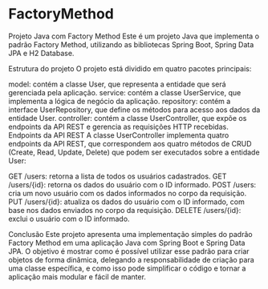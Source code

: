 # FactoryMethod

Projeto Java com Factory Method
Este é um projeto Java que implementa o padrão Factory Method, utilizando as bibliotecas Spring Boot, Spring Data JPA e H2 Database.

Estrutura do projeto
O projeto está dividido em quatro pacotes principais:

model: contém a classe User, que representa a entidade que será gerenciada pela aplicação.
service: contém a classe UserService, que implementa a lógica de negócio da aplicação.
repository: contém a interface UserRepository, que define os métodos para acesso aos dados da entidade User.
controller: contém a classe UserController, que expõe os endpoints da API REST e gerencia as requisições HTTP recebidas.
Endpoints da API REST
A classe UserController implementa quatro endpoints da API REST, que correspondem aos quatro métodos de CRUD (Create, Read, Update, Delete) que podem ser executados sobre a entidade User:

GET /users: retorna a lista de todos os usuários cadastrados.
GET /users/{id}: retorna os dados do usuário com o ID informado.
POST /users: cria um novo usuário com os dados informados no corpo da requisição.
PUT /users/{id}: atualiza os dados do usuário com o ID informado, com base nos dados enviados no corpo da requisição.
DELETE /users/{id}: exclui o usuário com o ID informado.

Conclusão
Este projeto apresenta uma implementação simples do padrão Factory Method em uma aplicação Java com Spring Boot e Spring Data JPA.
O objetivo é mostrar como é possível utilizar esse padrão para criar objetos de forma dinâmica, delegando a responsabilidade de criação para uma classe específica,
e como isso pode simplificar o código e tornar a aplicação mais modular e fácil de manter.
